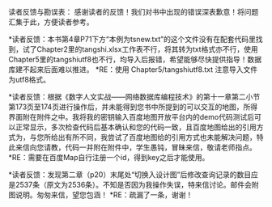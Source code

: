 读者反馈与勘误表：
感谢读者的反馈！我们对书中出现的错误深表歉意！将问题汇集于此，方便读者参考。

*读者反馈：本书第4章P71下方“本例为tsnew.txt”的这个文件没有在配套代码里找到，试了Chapter2里的tangshi.xlsx工作表不行，将其转为txt格式亦不行，使用Chapter5里的tangshiutf8也不行，均导入后报错，希望能够尽快提供指导！数据库建不起来后面难以推进。
*RE：使用 Chapter5/tangshiutf8.txt 注意导入文件为utf8格式。

*读者反馈：根据《数字人文实战——网络数据库编程技术》的第十一章第二小节第173页至174页进行操作后，并未能得到您书中所提到的可以交互的地图，所得界面附在附件之中。我将我的密钥输入百度地图开放平台内的demo代码测试后可以正常显示，多次检查代码后基本确认和您的代码一致，且百度地图给出的引用方式为<script src="http://api.map.baidu.com/api?v=2.0&ak=您的密钥" type="text/javascript"></script>，与您所给出有所不同，我尝试了百度地图给的引用方式也未能解决问题，特此来信向您请教，代码一并附在附件中，学生愚钝，冒昧来信，敬请老师指点。
*RE：需要在百度Map自行注册一个id，得到key之后才能使用。

*读者反馈：发现第二章（p20）末尾处“切换入设计图”后修改查询记录的数目应是2537条（原文为2536条）。不知是否因为我操作失误，特来信讨论。邮件会附图说明。匆匆来信，望您包涵！
*RE：疏漏了一条，谢谢！

